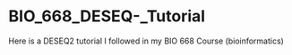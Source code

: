 # BIO_668_DESEQ-_Tutorial
Here is a DESEQ2 tutorial I followed in my BIO 668 Course (bioinformatics)
